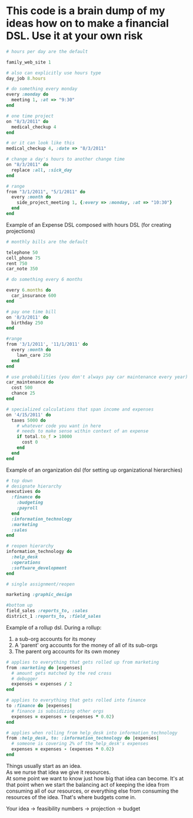 
This code is a brain dump of my ideas how on to make a financial DSL.  Use it at your own risk
==

``` ruby
# hours per day are the default

family_web_site 1

# also can explicitly use hours type
day_job 8.hours

# do something every monday
every :monday do
  meeting 1, :at => "9:30"
end

# one time project
on "8/3/2011" do
  medical_checkup 4
end

# or it can look like this
medical_checkup 4, :date => "8/3/2011"

# change a day's hours to another change time
on "8/3/2011" do
  replace :all, :sick_day
end

# range
from "3/1/2011", "5/1/2011" do
  every :month do
    side_project_meeting 1, {:every => :monday, :at => "10:30"}
  end
end

```

Example of an Expense DSL composed with hours DSL (for creating projections)

``` ruby
# monthly bills are the default

telephone 50
cell_phone 75
rent 750
car_note 350

# do something every 6 months

every 6.months do
  car_insurance 600
end

# pay one time bill
on '8/3/2011' do
  birthday 250
end

#range
from '3/1/2011', '11/1/2011' do
  every :month do
    lawn_care 250
  end
end

# use probabilities (you don't always pay car maintenance every year)
car_maintenance do
  cost 500
  chance 25
end

# specialized calculations that span income and expenses
on '4/15/2011' do
  taxes 5000 do
    # whatever code you want in here
    # needs to make sense within context of an expense
    if total.to_f > 10000
      cost 0
    end
  end
end
```

Example of an organization dsl (for setting up organizational hierarchies)

``` ruby
# top down
# designate hierarchy
executives do
  :finance do
    :budgeting
    :payroll
  end
  :information_technology
  :marketing
  :sales
end

# reopen hierarchy
information_technology do
  :help_desk
  :operations
  :software_development
end  

# single assignment/reopen

marketing :graphic_design

#bottom up
field_sales :reports_to, :sales
district_1 :reports_to, :field_sales

```

Example of a rollup dsl.  During a rollup: 
1) a sub-org accounts for its money 
2) A 'parent' org accounts for the money of all of its sub-orgs 
3) The parent org accounts for its own money

``` ruby
# applies to everything that gets rolled up from marketing
from :marketing do |expenses|
  # amount gets matched by the red cross
  # debugger
  expenses = expenses / 2
end

# applies to everything that gets rolled into finance
to :finance do |expenses|
  # finance is subsidizing other orgs
  expenses = expenses + (expenses * 0.02)
end

# applies when rolling from help_desk into information_technology
from :help_desk, to: :information_technology do |expenses|
  # someone is covering 2% of the help_desk's expenses
  expenses = expenses - (expenses * 0.02)
end
```

Things usually start as an idea.  
As we nurse that idea we give it resources.  
At some point we want to know just how big that idea can become.
It's at that point when we start the balancing act of keeping the idea from consuming all of our resources, or everything else from consuming the resources of the idea.  That's where budgets come in.

Your idea -> feasibility numbers -> projection -> budget

